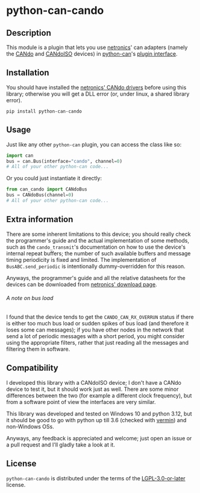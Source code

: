 # python-can-cando

## Description
This module is a plugin that lets you use [netronics](http://www.netronics.ltd.uk/)' can adapters (namely the [CANdo](https://www.cananalyser.co.uk/cando.html) and [CANdoISO](https://www.cananalyser.co.uk/candoiso.html) devices) in [python-can](https://python-can.readthedocs.io/en/stable/)'s [plugin interface](https://python-can.readthedocs.io/en/stable/plugin-interface.html).

## Installation

You should have installed the [netronics' CANdo drivers](https://www.cananalyser.co.uk/download.html) before using this library; otherwise you will get a DLL error (or, under linux, a shared library error).

```console
pip install python-can-cando
```

## Usage

Just like any other `python-can` plugin, you can access the class like so:

```python
import can
bus = can.Bus(interface="cando", channel=0)
# All of your other python-can code...
```

Or you could just instantiate it directly:

```python
from can_cando import CANdoBus
bus = CANdoBus(channel=0)
# All of your other python-can code...
```

## Extra information

There are some inherent limitations to this device; you should really check the programmer's guide and the actual implementation of some methods, such as the `cando_transmit`'s documentation on how to use the device's internal repeat buffers; the number of such available buffers and message timing periodicity is fixed and limited. The implementation of `BusABC.send_periodic` is intentionally dummy-overridden for this reason.

Anyways, the programmer's guide and all the relative datasheets for the devices can be downloaded from [netronics' download page](https://www.cananalyser.co.uk/download.html).

###### A note on bus load

I found that the device tends to get the `CANDO_CAN_RX_OVERRUN` status if there is either too much bus load or sudden spikes of bus load (and therefore it loses some can messages); if you have other nodes in the network that send a lot of periodic messages with a short period, you might consider using the appropriate filters, rather that just reading all the messages and filtering them in software.

## Compatibility
I developed this library with a CANdoISO device; I don't have a CANdo device to test it, but it should work just as well.
There are some minor differences between the two (for example a different clock frequency), but from a software point of view the interfaces are very similar.

This library was developed and tested on Windows 10 and python 3.12, but it should be good to go with python up till 3.6 (checked with [vermin](https://github.com/netromdk/vermin)) and non-Windows OSs.

Anyways, any feedback is appreciated and welcome; just open an issue or a pull request and I'll gladly take a look at it.

## License

`python-can-cando` is distributed under the terms of the [LGPL-3.0-or-later](https://spdx.org/licenses/LGPL-3.0-or-later.html) license.